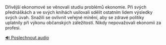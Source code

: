 
Dřívější ekonomové se věnovali studiu problémů ekonomie. Při svých přednáškách a ve svých knihách usilovali sdělit ostatním lidem výsledky svých úvah. Snažili se ovlivnit veřejné mínění, aby se zdravé politiky uplatnily při výkonu občanských záležitostí. Nikdy nepovažovali ekonomii za profesi.

[🔊 Poslechnout audio](/data/7-paragraphs/audio/chapter_169/para_005-Dvj-ekonomov-se-vnovali-studiu-problm-eko.mp3)
